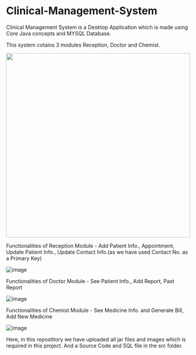 # Clinical-Management-System

Clinical Management System is a Desktop Application which is made using Core Java concepts and MYSQL Database.

This system cotains 3 modules Reception, Doctor and Chemist.

<img src="https://user-images.githubusercontent.com/62846788/109663726-6e3f0e80-7b92-11eb-8aaa-272cdd037538.png" width="500" height="500"/>

Functionalities of Reception Module - Add Patient Info., Appointment, Update Patient Info., Update Contact Info.(as we have used Contact No. as a Primary Key)

![image](https://user-images.githubusercontent.com/62846788/109663558-42bc2400-7b92-11eb-9cc5-d12b668a6102.png)

Functionalities of Doctor Module - See Patient Info., Add Report, Past Report

![image](https://user-images.githubusercontent.com/62846788/109663609-523b6d00-7b92-11eb-887a-63c9a47ab277.png)

Functionalities of Chemist Module - See Medicine Info. and Generate Bill, Add New Medicine

![image](https://user-images.githubusercontent.com/62846788/109663633-58314e00-7b92-11eb-9647-19c43b654165.png)


Here, in this repostitory we have uploaded all jar files and images which is required in this project.
And a Source Code and SQL file in the src folder.

